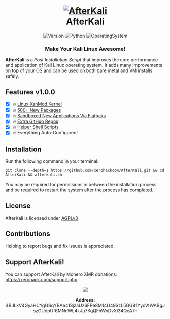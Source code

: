 <h1 align="center">
  <a href="https://github.com/xerohackcom/AfterKali"><img src="https://raw.githubusercontent.com/xerohackcom/AfterKali/main/banner.png" alt="AfterKali" border="0"></a>
  <br>AfterKali<br>
</h1>

<p align="center">
  <img src="https://forthebadge.com/generator/?plabel=version&slabel=v1.0.0" alt="Version">
  <img src="https://forthebadge.com/generator/?plabel=python&slabel=3&pbg=%23EA4560&sbg=%23C13B3A" alt="Python">
  <img src="https://forthebadge.com/generator/?plabel=OS&slabel=KALI+LINUX&pbg=%2388C7D4&sbg=%23005384&ptext=%23005384" alt="OperatingSystem">
</p>

<h3 align="center">Make Your Kali Linux Awesome!</h3>

<b>AfterKali</b> is a <i>Post Installation Script</i> that improves the core performance and application of Kali Linux operating system. It adds many improvements on top of your OS and can be used on both bare metal and VM installs safely.


## Features v1.0.0

- [x] 🔥 <a href="https://xanmod.org">Linux XanMod Kernel</a>
- [x] 🔥 <a href="https://raw.githubusercontent.com/xerohackcom/BKALI/main/packages/aptpacks.txt">500+ New Packages</a>
- [x] 🔥 <a href="https://raw.githubusercontent.com/xerohackcom/BKALI/main/packages/flatpaks.txt">Sandboxed New Applications Via Flatpaks</a>
- [x] 🔥 <a href="https://raw.githubusercontent.com/xerohackcom/BKALI/main/packages/gitpacks.txt">Extra GitHub Repos</a>
- [x] 🔥 <a href="https://github.com/xerohackcom/BKALI/tree/main/homescripts">Helper Shell Scripts</a>
- [x] 🔥 Everything Auto-Configured!

## Installation

Run the following command in your terminal:

```shell
git clone --depth=1 https://github.com/xerohackcom/AfterKali.git && cd AfterKali && afterkali.sh
```

You may be required for permissions in between the installation process and be required to restart the system after the process has completed.


## License

AfterKali is licensed under <a href="https://github.com/xerohackcom/AfterKali/blob/main/LICENSE">AGPLv3</a>

## Contributions

Helping to report bugs and fix issues is appreciated.

## Support AfterKali!

You can support AfterKali by Monero XMR donations: https://xerohack.com/support.php

<p align="center">
  <img src="https://xerohack.com/assets/images/monero.png">
  <Br><br>
  <b>Address:</b> 4BJLkV4GyaHCYgGSqYBAe418jzaUz6FPe8M14U49SzL5GG81YyoVtWABgJszGUdpUf6MNoWL4kJu7KqQFnWxDvXi34QeA7n
</p>

